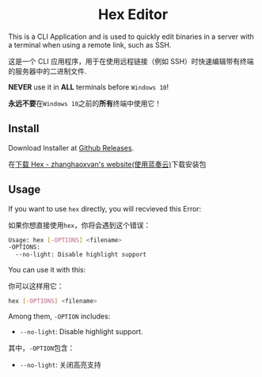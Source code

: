 <h1 align="center">Hex Editor</h1>

This is a CLI Application and is used to quickly edit binaries in a server with a terminal when using a remote link, such as SSH.

这是一个 CLI 应用程序，用于在使用远程链接（例如 SSH）时快速编辑带有终端的服务器中的二进制文件.

**NEVER** use it in **ALL** terminals before `Windows 10`!

**永远不要**在`Windows 10`之前的**所有**终端中使用它！

## Install

Download Installer at [Github Releases](https://github.com/zhanghaoxvan/hex/releases).

在[下载 Hex - zhanghaoxvan's website(使用蓝奏云)](https://zhanghaoxvan.top/download/1.html)下载安装包

## Usage

If you want to use `hex` directly, you will recvieved this Error:

如果你想直接使用`hex`，你将会遇到这个错误：

```bash
Usage: hex [-OPTIONS] <filename>
-OPTIONS:
  --no-light: Disable highlight support
```

You can use it with this:

你可以这样用它：

```bash
hex [-OPTIONS] <filename>
```

Among them, `-OPTION` includes:
- `--no-light`: Disable highlight support.

其中，`-OPTION`包含：

- `--no-light`: 关闭高亮支持

